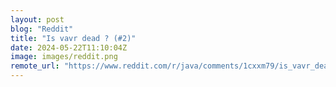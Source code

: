 ```yaml
---
layout: post
blog: "Reddit"
title: "Is vavr dead ? (#2)"
date: 2024-05-22T11:10:04Z
image: images/reddit.png
remote_url: "https://www.reddit.com/r/java/comments/1cxxm79/is_vavr_dead_2/"
---
```

